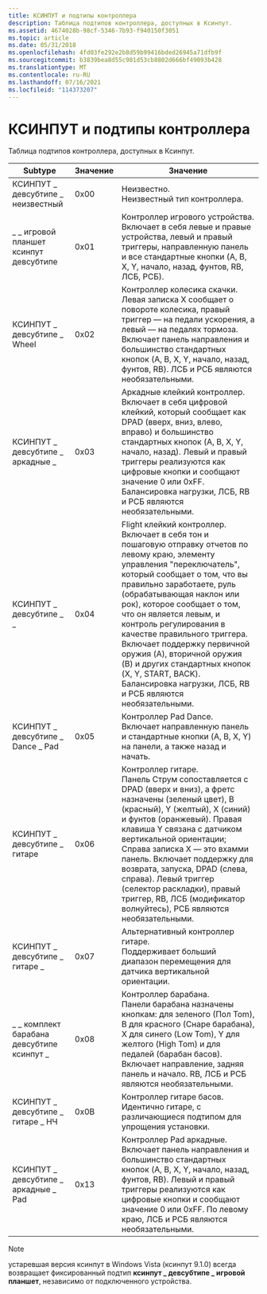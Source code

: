 ```yaml
---
title: КСИНПУТ и подтипы контроллера
description: Таблица подтипов контроллера, доступных в Ксинпут.
ms.assetid: 4674028b-98cf-5346-7b93-f940150f3051
ms.topic: article
ms.date: 05/31/2018
ms.openlocfilehash: 4fd03fe292e2b8d59b99416bded26945a71dfb9f
ms.sourcegitcommit: b3839bea8d55c981d53cb8802d666bf49093b428
ms.translationtype: MT
ms.contentlocale: ru-RU
ms.lasthandoff: 07/16/2021
ms.locfileid: "114373207"
---
```

# <a name="xinput-and-controller-subtypes"></a>КСИНПУТ и подтипы контроллера

Таблица подтипов контроллера, доступных в Ксинпут.



| Subtype                               | Значение | Значение                                                                                                                                                                                                                                                                                                                                                                                                           |
|---------------------------------------|-------|-------------------------------------------------------------------------------------------------------------------------------------------------------------------------------------------------------------------------------------------------------------------------------------------------------------------------------------------------------------------------------------------------------------------|
| КСИНПУТ \_ девсубтипе \_ неизвестный           | 0x00  | Неизвестно.<br/> Неизвестный тип контроллера.<br/>                                                                                                                                                                                                                                                                                                                                                                |
| \_ \_ игровой планшет ксинпут девсубтипе           | 0x01  | Контроллер игрового устройства.<br/> Включает в себя левые и правые устройства, левый и правый триггеры, направленную панель и все стандартные кнопки (A, B, X, Y, начало, назад, фунтов, RB, ЛСБ, РСБ).<br/>                                                                                                                                                                                                                                     |
| КСИНПУТ \_ девсубтипе \_ Wheel             | 0x02  | Контроллер колесика скачки. <br/> Левая записка X сообщает о повороте колесика, правый триггер — на педали ускорения, а левый — на педалях тормоза. Включает панель направления и большинство стандартных кнопок (A, B, X, Y, начало, назад, фунтов, RB). ЛСБ и РСБ являются необязательными.<br/>                                                                                                                                        |
| КСИНПУТ \_ девсубтипе \_ аркадные \_     | 0x03  | Аркадные клейкий контроллер. <br/> Включает в себя цифровой клейкий, который сообщает как DPAD (вверх, вниз, влево, вправо) и большинство стандартных кнопок (A, B, X, Y, начало, назад). Левый и правый триггеры реализуются как цифровые кнопки и сообщают значение 0 или 0xFF. Балансировка нагрузки, ЛСБ, RB и РСБ являются необязательными.<br/>                                                                                                                  |
| КСИНПУТ \_ девсубтипе \_ \_     | 0x04  | Flight клейкий контроллер. <br/> Включает в себя тон и пошаговую отправку отчетов по левому краю, элементу управления "переключатель", который сообщает о том, что вы правильно заработаете, руль (обрабатывающая наклон или рок), которое сообщает о том, что он является левым, и контроль регулирования в качестве правильного триггера. Включает поддержку первичной оружия (A), вторичной оружия (B) и других стандартных кнопок (X, Y, START, BACK). Балансировка нагрузки, ЛСБ, RB и РСБ являются необязательными.<br/>  |
| КСИНПУТ \_ девсубтипе \_ Dance \_ Pad        | 0x05  | Контроллер Pad Dance. <br/> Включает направленную панель и стандартные кнопки (A, B, X, Y) на панели, а также назад и начать.<br/>                                                                                                                                                                                                                                                                                  |
| КСИНПУТ \_ девсубтипе \_ гитаре            | 0x06  | Контроллер гитаре. <br/> Панель Струм сопоставляется с DPAD (вверх и вниз), а фретс назначены (зеленый цвет), B (красный), Y (желтый), X (синий) и фунтов (оранжевый). Правая клавиша Y связана с датчиком вертикальной ориентации; Справа записка X — это вхамми панель. Включает поддержку для возврата, запуска, DPAD (слева, справа). Левый триггер (селектор раскладки), правый триггер, RB, ЛСБ (модификатор волнуйтесь), РСБ являются необязательными.<br/> |
| КСИНПУТ \_ девсубтипе \_ гитаре \_ | 0x07  | Альтернативный контроллер гитаре. <br/> Поддерживает больший диапазон перемещения для датчика вертикальной ориентации.<br/>                                                                                                                                                                                                                                                                                                  |
| \_ \_ комплект барабана девсубтипе ксинпут \_         | 0x08  | Контроллер барабана.<br/> Панели барабана назначены кнопкам: для зеленого (Пол Tom), B для красного (Снаре барабана), X для синего (Low Tom), Y для желтого (High Tom) и для педалей (барабан басов). Включает направление, задняя панель и начало. RB, ЛСБ и РСБ являются необязательными.<br/>                                                                                                                                     |
| КСИНПУТ \_ девсубтипе \_ гитаре \_ НЧ      | 0x0B  | Контроллер гитаре басов. <br/> Идентично гитаре, с различающиеся подтипом для упрощения установки.<br/>                                                                                                                                                                                                                                                                                                              |
| КСИНПУТ \_ девсубтипе \_ аркадные \_ Pad       | 0x13  | Контроллер Pad аркадные. <br/> Включает панель направления и большинство стандартных кнопок (A, B, X, Y, начало, назад, фунтов, RB). Левый и правый триггеры реализуются как цифровые кнопки и сообщают значение 0 или 0xFF. По левому краю, ЛСБ и РСБ являются необязательными.<br/>                                                                                                                                           |
> [!Note]  
> устаревшая версия ксинпут в Windows Vista (ксинпут 9.1.0) всегда возвращает фиксированный подтип **ксинпут \_ девсубтипе \_ игровой планшет**, независимо от подключенного устройства.
